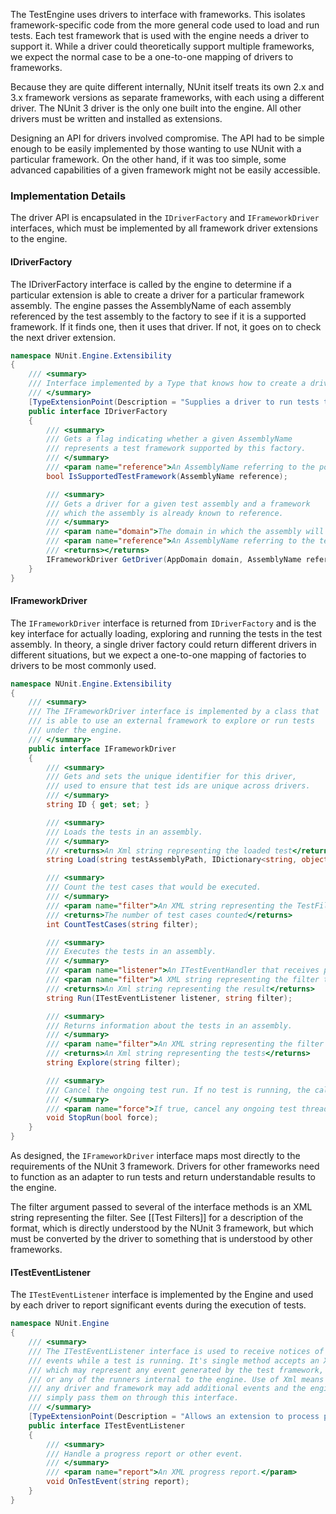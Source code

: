 The TestEngine uses drivers to interface with frameworks. This isolates framework-specific code from the more general code used to load and run tests. Each test framework that is used with the engine needs a driver to support it. While a driver could theoretically support multiple frameworks, we expect the normal case to be a one-to-one mapping of drivers to frameworks.

Because they are quite different internally, NUnit itself treats its own 2.x and 3.x framework versions as separate frameworks, with each using a different driver. The NUnit 3 driver is the only one built into the engine. All other drivers must be written and installed as extensions.

Designing an API for drivers involved compromise. The API had to be simple enough to be easily implemented by those wanting to use NUnit with a particular framework. On the other hand, if it was too simple, some advanced capabilities of a given framework might not be easily accessible.

### Implementation Details

The driver API is encapsulated in the `IDriverFactory` and `IFrameworkDriver` interfaces, which must be implemented by all framework driver extensions to the engine.

#### IDriverFactory

The IDriverFactory interface is called by the engine to determine if a particular extension is able to create a driver for a particular framework assembly. The engine passes the AssemblyName of each assembly referenced by the test assembly to the factory to see if it is a supported framework. If it finds one, then it uses that driver. If not, it goes on to check the next driver extension.

```C#
namespace NUnit.Engine.Extensibility
{
    /// <summary>
    /// Interface implemented by a Type that knows how to create a driver for a test assembly.
    /// </summary>
    [TypeExtensionPoint(Description = "Supplies a driver to run tests that use a specific test framework.")]
    public interface IDriverFactory
    {
        /// <summary>
        /// Gets a flag indicating whether a given AssemblyName
        /// represents a test framework supported by this factory.
        /// </summary>
        /// <param name="reference">An AssemblyName referring to the possible test framework.</param>
        bool IsSupportedTestFramework(AssemblyName reference);

        /// <summary>
        /// Gets a driver for a given test assembly and a framework
        /// which the assembly is already known to reference.
        /// </summary>
        /// <param name="domain">The domain in which the assembly will be loaded</param>
        /// <param name="reference">An AssemblyName referring to the test framework.</param>
        /// <returns></returns>
        IFrameworkDriver GetDriver(AppDomain domain, AssemblyName reference);
    }
}
```

#### IFrameworkDriver

The `IFrameworkDriver` interface is returned from `IDriverFactory` and is the key interface for actually loading, exploring and running the tests in the test assembly. In theory, a single driver factory could return different drivers in different situations, but we expect a one-to-one mapping of factories to drivers to be most commonly used.

```C#
namespace NUnit.Engine.Extensibility
{
    /// <summary>
    /// The IFrameworkDriver interface is implemented by a class that
    /// is able to use an external framework to explore or run tests
    /// under the engine.
    /// </summary>
    public interface IFrameworkDriver
    {
        /// <summary>
        /// Gets and sets the unique identifier for this driver,
        /// used to ensure that test ids are unique across drivers.
        /// </summary>
        string ID { get; set; }

        /// <summary>
        /// Loads the tests in an assembly.
        /// </summary>
        /// <returns>An Xml string representing the loaded test</returns>
        string Load(string testAssemblyPath, IDictionary<string, object> settings);

        /// <summary>
        /// Count the test cases that would be executed.
        /// </summary>
        /// <param name="filter">An XML string representing the TestFilter to use in counting the tests</param>
        /// <returns>The number of test cases counted</returns>
        int CountTestCases(string filter);

        /// <summary>
        /// Executes the tests in an assembly.
        /// </summary>
        /// <param name="listener">An ITestEventHandler that receives progress notices</param>
        /// <param name="filter">A XML string representing the filter that controls which tests are executed</param>
        /// <returns>An Xml string representing the result</returns>
        string Run(ITestEventListener listener, string filter);

        /// <summary>
        /// Returns information about the tests in an assembly.
        /// </summary>
        /// <param name="filter">An XML string representing the filter that controls which tests are included</param>
        /// <returns>An Xml string representing the tests</returns>
        string Explore(string filter);

        /// <summary>
        /// Cancel the ongoing test run. If no test is running, the call is ignored.
        /// </summary>
        /// <param name="force">If true, cancel any ongoing test threads, otherwise wait for them to complete.</param>
        void StopRun(bool force);
    }
}
```

As designed, the `IFrameworkDriver` interface maps most directly to the requirements of the NUnit 3 framework. Drivers for other frameworks need to function as an adapter to run tests and return understandable results to the engine.

The filter argument passed to several of the interface methods is an XML string representing the filter. See [[Test Filters]] for a description of the format, which is directly understood by the NUnit 3 framework, but which must be converted by the driver to something that is understood by other frameworks.

#### ITestEventListener

The `ITestEventListener` interface is implemented by the Engine and used by each driver to report significant events during the execution of tests.

```C#
namespace NUnit.Engine
{
    /// <summary>
    /// The ITestEventListener interface is used to receive notices of significant
    /// events while a test is running. It's single method accepts an Xml string, 
    /// which may represent any event generated by the test framework, the driver
    /// or any of the runners internal to the engine. Use of Xml means that
    /// any driver and framework may add additional events and the engine will
    /// simply pass them on through this interface.
    /// </summary>
    [TypeExtensionPoint(Description = "Allows an extension to process progress reports and other events from the test.")]
    public interface ITestEventListener
    {
        /// <summary>
        /// Handle a progress report or other event.
        /// </summary>
        /// <param name="report">An XML progress report.</param>
        void OnTestEvent(string report);
    }
}
```

